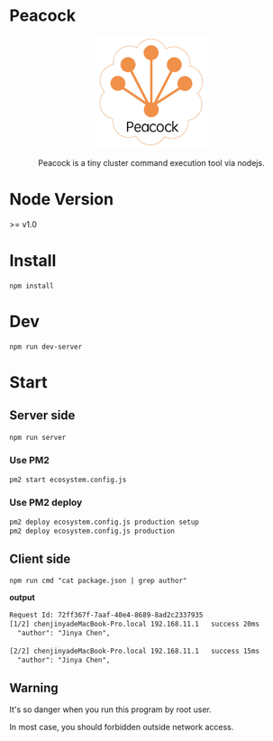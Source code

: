 # Peacock

<div align=center>
<img width="200" height="200" src="./dustbin/logo.jpg" alt="logo"/>
<p>
Peacock is a tiny cluster command execution tool via nodejs.
</p>
</div>


# Node Version
 \>= v1.0
 

# Install
```
npm install
```

# Dev
```
npm run dev-server
```

# Start

## Server side
```
npm run server
```

### Use PM2
```
pm2 start ecosystem.config.js
```

### Use PM2 deploy
```
pm2 deploy ecosystem.config.js production setup
pm2 deploy ecosystem.config.js production
```

## Client side
```
npm run cmd "cat package.json | grep author"
```
**output**

```
Request Id: 72ff367f-7aaf-40e4-8689-8ad2c2337935
[1/2] chenjinyadeMacBook-Pro.local 192.168.11.1   success 20ms
  "author": "Jinya Chen",

[2/2] chenjinyadeMacBook-Pro.local 192.168.11.1   success 15ms
  "author": "Jinya Chen",
```



## Warning 

It's so danger when you run this program by root user.

In most case, you should forbidden outside network access.

